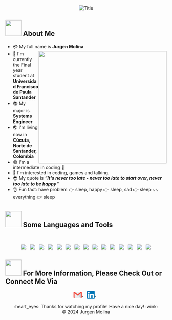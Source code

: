<div align="center">
  <img src="https://media.giphy.com/media/v1.Y2lkPTc5MGI3NjExaWF5MTcyNzJpa2VpempvazRnbHc5dzZuOHRhcmZqbHQwNWF6bW1ldSZlcD12MV9pbnRlcm5hbF9naWZfYnlfaWQmY3Q9Zw/LtVmxCRHQu33a/giphy.gif" alt="Title"></img>
</div>

## <img src="https://media.giphy.com/media/v1.Y2lkPTc5MGI3NjExZWx3MHhhc3YwMW9wb2x4NGd0eGNrYjU3MDJkeWFzb2ZmeXQ4OHhjdSZlcD12MV9pbnRlcm5hbF9naWZfYnlfaWQmY3Q9Zw/du3J3cXyzhj75IOgvA/giphy.gif" width="50px" height="50px"></img> About Me

- :credit_card: My full name is **Jurgen Molina** <img src="https://media.giphy.com/media/v1.Y2lkPTc5MGI3NjExcDFxa3ZiNGJndGl5M25yN3FnaG5xdDBvamx1aXdpNDRpM2lobTRzbiZlcD12MV9pbnRlcm5hbF9naWZfYnlfaWQmY3Q9Zw/8hmCdMaXUewzcroADq/giphy.gif" width="400" height="350" align="right"/>
- :school: I'm currently the Final year student at **Universidad Francisco de Paula Santander**
- :books: My major is **Systems Engineer**
- :earth_asia: I'm living now in **Cúcuta, Norte de Santander, Colombia**
- :sweat_smile: I'm a intermediate in coding :penguin:
- :monocle_face: I'm interested in coding, games and talking.
- :sunglasses: My quote is **_"It's never too late - never too late to start over, never too late to be happy"_**
- :ok_hand: Fun fact: have problem :point_right: sleep, happy :point_right: sleep, sad :point_right: sleep ~~ everything :point_right: sleep

## <img src="https://media2.giphy.com/media/QssGEmpkyEOhBCb7e1/giphy.gif?cid=ecf05e47a0n3gi1bfqntqmob8g9aid1oyj2wr3ds3mg700bl&rid=giphy.gif" width="50px" height="50px"> Some Languages and Tools

<br>

<p align="center">
  <img src="https://img.shields.io/badge/Spring%20Boot-6DB33F?style=for-the-badge&logo=spring-boot&logoColor=white" height="25"/>
  &nbsp;
  <img src="https://img.shields.io/badge/Java-ED8B00?style=for-the-badge&logo=java&logoColor=white" height="25"/>
  &nbsp;
  <img src="https://img.shields.io/badge/HTML5-E34F26?style=for-the-badge&logo=html5&logoColor=white" height="25"/>
  &nbsp;
  <img src="https://img.shields.io/badge/CSS3-1572B6?style=for-the-badge&logo=css3&logoColor=white" height="25"/>
  &nbsp;
  <img src="https://img.shields.io/badge/JavaScript-F7DF1E?style=for-the-badge&logo=javascript&logoColor=black" height="25"/>
  &nbsp;
  <img src="https://img.shields.io/badge/PostgreSQL-336791?style=for-the-badge&logo=postgresql&logoColor=white" height="25"/>
  &nbsp;
  <img src="https://img.shields.io/badge/MySQL-00000F?style=for-the-badge&logo=mysql&logoColor=white" height="25"/>
  &nbsp;
  <img src="https://img.shields.io/badge/Microservices-FF6F00?style=for-the-badge&logo=microgenetics&logoColor=white" height="25"/>
  &nbsp;
  <img src="https://img.shields.io/badge/JWT-000000?style=for-the-badge&logo=JSON%20web%20tokens&logoColor=white" height="25"/>
  &nbsp;
  <img src="https://img.shields.io/badge/Angular-DD0031?style=for-the-badge&logo=angular&logoColor=white" height="25"/>
  &nbsp;
  <img src="https://img.shields.io/badge/React-61DAFB?style=for-the-badge&logo=react&logoColor=black" height="25"/>
  &nbsp;
  <img src="https://img.shields.io/badge/Bootstrap-7952B3?style=for-the-badge&logo=bootstrap&logoColor=white" height="25"/>
  &nbsp;
  <img src="https://img.shields.io/badge/Docker-2496ED?style=for-the-badge&logo=docker&logoColor=white" height="25"/>
  &nbsp;
  <img src="https://img.shields.io/badge/VS%20Code-0078D4?style=for-the-badge&logo=visual-studio-code&logoColor=white" height="25"/>
  &nbsp;
  <img src="https://img.shields.io/badge/IntelliJ%20IDEA-000000?style=for-the-badge&logo=intellij-idea&logoColor=white" height="25"/>

</p>

## <img src='https://raw.githubusercontent.com/ShahriarShafin/ShahriarShafin/main/Assets/handshake.gif' width="50px" height="50px"> For More Information, Please Check Out or Connect Me Via

<p align="center">
  <a href="jurgenhumbertomoba@ufps.edu.co" >
    <img align="center" alt="jurgenmolina | Gmail" width="26px" src="https://github.com/SatYu26/SatYu26/blob/master/Assets/Gmail.svg" />
  </a> &nbsp;&nbsp;
  
  <a href="https://www.linkedin.com/in/jurgenmolina/" target="_blank">
    <img align="center" alt="jurgenmolina | Linkedin" width="24px" src="https://github.com/SatYu26/SatYu26/blob/master/Assets/Linkedin.svg" />
  </a> &nbsp;&nbsp;
  
<p>

<div align="center">
  :heart_eyes: Thanks for watching my profile! Have a nice day! :wink: <br/>
  &copy; 2024 Jurgen Molina
</div>

